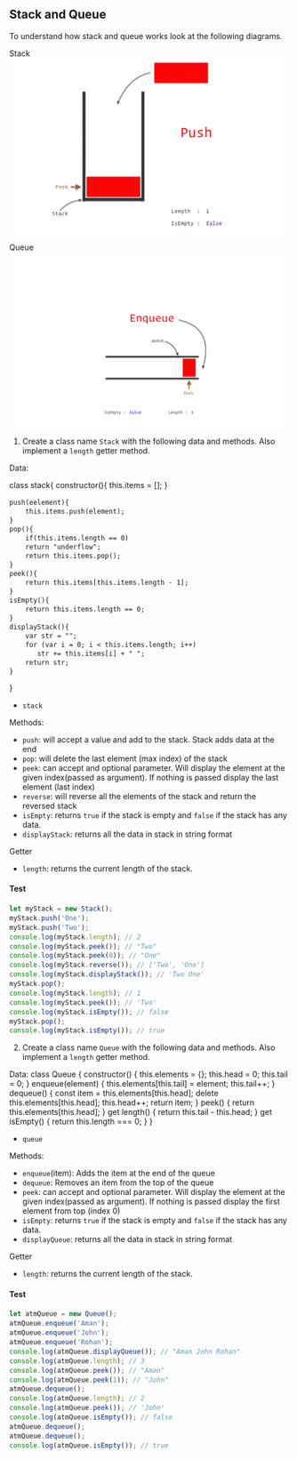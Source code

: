 ## Stack and Queue

To understand how stack and queue works look at the following diagrams.

Stack
![Stack](../assets/stack.gif)

Queue
![Queue](../assets/queue.gif)

1. Create a class name `Stack` with the following data and methods. Also implement a `length` getter method.

Data:

class stack{
    constructor(){
        this.items = [];
    }

    push(eelement){
        this.items.push(element);
    }
    pop(){
        if(this.items.length == 0)
        return "underflow";
        return this.items.pop();
    }
    peek(){
        return this.items[this.items.length - 1];
    }
    isEmpty(){
        return this.items.length == 0;
    }
    displayStack(){
        var str = "";
        for (var i = 0; i < this.items.length; i++)
           str += this.items[i] + " ";
        return str;
    }

}

- `stack`

Methods:

- `push`: will accept a value and add to the stack. Stack adds data at the end
- `pop`: will delete the last element (max index) of the stack
- `peek`: can accept and optional parameter. Will display the element at the given index(passed as argument). If nothing is passed display the last element (last index)
- `reverse`: will reverse all the elements of the stack and return the reversed stack
- `isEmpty`: returns `true` if the stack is empty and `false` if the stack has any data.
- `displayStack`: returns all the data in stack in string format

Getter

- `length`: returns the current length of the stack.



#### Test

```js
let myStack = new Stack();
myStack.push('One');
myStack.push('Two');
console.log(myStack.length); // 2
console.log(myStack.peek()); // "Two"
console.log(myStack.peek(0)); // "One"
console.log(myStack.reverse()); // ['Two', 'One']
console.log(myStack.displayStack()); // 'Two One'
myStack.pop();
console.log(myStack.length); // 1
console.log(myStack.peek()); // 'Two'
console.log(myStack.isEmpty()); // false
myStack.pop();
console.log(myStack.isEmpty()); // true
```

2. Create a class name `Queue` with the following data and methods. Also implement a `length` getter method.

Data:
class Queue {
  constructor() {
    this.elements = {};
    this.head = 0;
    this.tail = 0;
  }
  enqueue(element) {
    this.elements[this.tail] = element;
    this.tail++;
  }
  dequeue() {
    const item = this.elements[this.head];
    delete this.elements[this.head];
    this.head++;
    return item;
  }
  peek() {
    return this.elements[this.head];
  }
  get length() {
    return this.tail - this.head;
  }
  get isEmpty() {
    return this.length === 0;
  }
}

- `queue`

Methods:

- `enqueue`(item): Adds the item at the end of the queue
- `dequeue`: Removes an item from the top of the queue
- `peek`: can accept and optional parameter. Will display the element at the given index(passed as argument). If nothing is passed display the first element from top (index 0)
- `isEmpty`: returns `true` if the stack is empty and `false` if the stack has any data.
- `displayQueue`: returns all the data in stack in string format

Getter

- `length`: returns the current length of the stack.

#### Test

```js
let atmQueue = new Queue();
atmQueue.enqueue('Aman');
atmQueue.enqueue('John');
atmQueue.enqueue('Rohan');
console.log(atmQueue.displayQueue()); // "Aman John Rohan"
console.log(atmQueue.length); // 3
console.log(atmQueue.peek()); // "Aman"
console.log(atmQueue.peek(1)); // "John"
atmQueue.dequeue();
console.log(atmQueue.length); // 2
console.log(atmQueue.peek()); // 'John'
console.log(atmQueue.isEmpty()); // false
atmQueue.dequeue();
atmQueue.dequeue();
console.log(atmQueue.isEmpty()); // true
```
